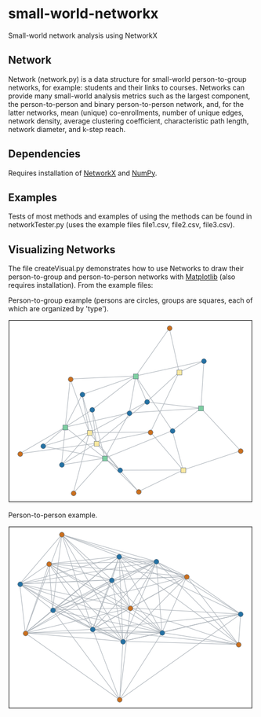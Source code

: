# small-world-networkx
Small-world network analysis using NetworkX

## Network

Network (network.py) is a data structure for small-world person-to-group networks, for example: students and their links to courses. Networks can provide many small-world analysis metrics such as the largest component, the person-to-person and binary person-to-person network, and, for the latter networks, mean (unique) co-enrollments, number of unique edges, network density, average clustering coefficient, characteristic path length, network diameter, and k-step reach.

## Dependencies

Requires installation of [NetworkX](https://pypi.org/project/networkx/) and [NumPy](https://numpy.org/).

## Examples

Tests of most methods and examples of using the methods can be found in networkTester.py (uses the example files file1.csv, file2.csv, file3.csv).

## Visualizing Networks

The file createVisual.py demonstrates how to use Networks to draw their person-to-group and person-to-person networks with [Matplotlib](https://matplotlib.org/) (also requires installation).  From the example files:

Person-to-group example (persons are circles, groups are squares, each of which are organized by 'type').

![Person-to-group example.](person-to-group-example.png)

Person-to-person example.

![Person-to-person example.](person-to-person-example.png)
